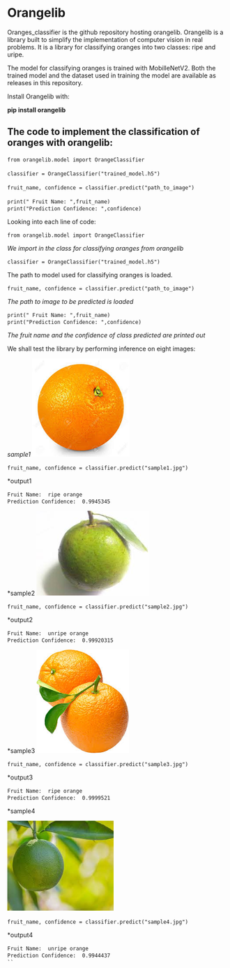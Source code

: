 # Orangelib

Oranges_classifier is the github repository hosting orangelib. Orangelib is a library built to simplify the implementation of computer vision in real problems. It is a library for classifying oranges into two classes: ripe and uripe. 

The model for classifying oranges is trained with MobilleNetV2. Both the trained model and the dataset used in training the model are available as releases in this repository.

Install Orangelib with:

**pip install orangelib**

## The code to implement the classification of oranges with orangelib:
```
from orangelib.model import OrangeClassifier

classifier = OrangeClassifier("trained_model.h5")

fruit_name, confidence = classifier.predict("path_to_image")

print(" Fruit Name: ",fruit_name)
print("Prediction Confidence: ",confidence)
```
Looking into each line of code: 
```
from orangelib.model import OrangeClassifier
```

*We import in the class for classifying oranges from orangelib*

```
classifier = OrangeClassifier("trained_model.h5")
```

The path to model used for classifying oranges is loaded.
```
fruit_name, confidence = classifier.predict("path_to_image")
```

*The path to image to be predicted is loaded*
```
print(" Fruit Name: ",fruit_name)
print("Prediction Confidence: ",confidence)
```

*The fruit name and the confidence of class predicted are printed out*

We shall test the library by performing inference on eight images:

*sample1*
![alt_test1](photos/sample1.jpg)

```
fruit_name, confidence = classifier.predict("sample1.jpg")
```

*output1
```
Fruit Name:  ripe orange
Prediction Confidence:  0.9945345
```

*sample2
![alt_test2](photos/sample2.jpg)

```
fruit_name, confidence = classifier.predict("sample2.jpg")
```

*output2
```
Fruit Name:  unripe orange
Prediction Confidence:  0.99920315
```

*sample3
![alt_test3](photos/sample3.jpg)

```
fruit_name, confidence = classifier.predict("sample3.jpg")
```

*output3
```
Fruit Name:  ripe orange
Prediction Confidence:  0.9999521
```

*sample4

![alt_test4](photos/sample4.jpg)

```
fruit_name, confidence = classifier.predict("sample4.jpg")
```
*output4
```
Fruit Name:  unripe orange
Prediction Confidence:  0.9944437
``






